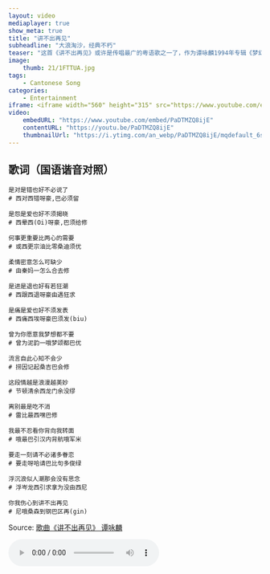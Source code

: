 ```yaml
---
layout: video
mediaplayer: true
show_meta: true
title: "讲不出再见"
subheadline: "大浪淘沙，经典不朽"
teaser: "这首《讲不出再见》或许是传唱最广的粤语歌之一了，作为谭咏麟1994年专辑《梦幻的笑容》中的招牌曲目，它几乎已经成为了谭氏情歌的代表作。在香港各大高校的毕业典礼上，这首歌都被当作毕业歌曲演唱。它在中国大陆和海外华人区亦颇具知名度，堪称一曲象征着九十年代华丽与浪漫的骊歌。"
image:
    thumb: 21/1FTTUA.jpg
tags:
    - Cantonese Song
categories:
    - Entertainment
iframe: <iframe width="560" height="315" src="https://www.youtube.com/embed/PaDTMZQ8ijE" frameborder="0" allow="accelerometer; autoplay; encrypted-media; gyroscope; picture-in-picture" allowfullscreen></iframe>
video:
    embedURL: "https://www.youtube.com/embed/PaDTMZQ8ijE"
    contentURL: "https://youtu.be/PaDTMZQ8ijE"
    thumbnailUrl: "https://i.ytimg.com/an_webp/PaDTMZQ8ijE/mqdefault_6s.webp?du=3000&sqp=CInn2-EF&rs=AOn4CLBuwkji09v8vPRKf9MFsIbdhdOLfw"
---
```

<!--more-->

## 歌词（国语谐音对照）

```
是对是错也好不必说了
# 西对西错呀豪,巴必须留

是怨是爱也好不须揭晓
# 西晕西(Oi)呀豪,巴须给修

何事更重要比两心的需要
# 或西更宗油比零桑迪须优

柔情密意怎么可缺少
# 由秦妈一怎么合去修

是进是退也好有若狂潮
# 西跟西退呀豪由遇狂求

是痛是爱也好不须发表
# 西痛西埃呀豪巴须发(biu)

曾为你愿意我梦想都不要
# 曾为泥韵一哦梦颂都巴优

流言自此心知不会少
# 捞因记起桑吉巴会修

这段情越是浪漫越美妙
# 节顿清余西龙门余没缪

离别最是吃不消
# 雷比最西嘿巴修

我最不忍看你背向我转面
# 哦最巴引汉内背航哦军米

要走一刻请不必诸多眷恋
# 要走呀哈请巴比句多俊绿

浮沉浪似人潮那会没有思念
# 浮岑龙西引求拿为没由西尼

你我伤心到讲不出再见
# 尼哦桑森到钢巴区再(gin)
```

Source: [歌曲《讲不出再见》 谭咏麟](https://youtu.be/PaDTMZQ8ijE)

<audio src='{{site.urlbgm}}cannotsaygoodbye.mp3' type="audio/mp3" autoplay loop controls></audio>